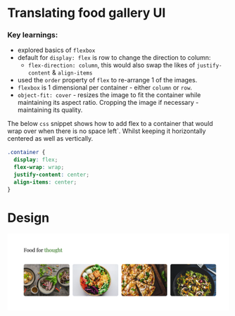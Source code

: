 # Translating food gallery UI

### Key learnings:

- explored basics of `flexbox`
- default for `display: flex` is row to change the direction to column:
  - `flex-direction: column`, this would also swap the likes of `justify-content` & `align-items`
- used the `order` property of `flex` to re-arrange 1 of the images.
- `flexbox` is 1 dimensional per container - either `column` or `row`.
- `object-fit: cover` - resizes the image to fit the container while maintaining its aspect ratio. Cropping the image if necessary - maintaining its quality.

The below `css` snippet shows how to add flex to a container that would wrap over when there is no space left`. Whilst keeping it horizontally centered as well as vertically.

```css
.container {
  display: flex;
  flex-wrap: wrap;
  justify-content: center;
  align-items: center;
}
```

# Design

![Figma design for - simple card](./assets/food-gallery.png)
